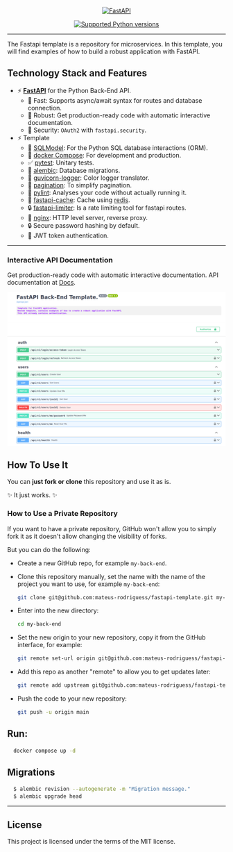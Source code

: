 <p align="center">
  <a href="https://fastapi.tiangolo.com"><img src="https://fastapi.tiangolo.com/img/logo-margin/logo-teal.png" alt="FastAPI"></a>
</p>

<p align="center">
  <a href="https://pypi.org/project/fastapi" target="_blank">
      <img src="https://img.shields.io/pypi/pyversions/fastapi.svg?color=%2334D058" alt="Supported Python versions">
  </a>
</p>

<hr>
The Fastapi template is a repository for microservices. In this template, you will find examples of how to build a robust application with FastAPI.

## Technology Stack and Features

- ⚡ [**FastAPI**](https://fastapi.tiangolo.com) for the Python Back-End API.
  - 🚀 Fast: Supports async/await syntax for routes and database connection.
  - 💪 Robust: Get production-ready code with automatic interactive documentation.
  - 🔐 Security: `OAuth2` with `fastapi.security`.
- ⚡ Template
  - 🧰 [SQLModel](https://sqlmodel.tiangolo.com): For the Python SQL database interactions (ORM).
  - 🐋 [docker Compose](https://www.docker.com): For development and production.
  - ✅ [pytest](https://docs.pytest.org/en/8.0.x/): Unitary tests.
  - 🧰 [alembic](https://alembic.sqlalchemy.org/en/latest/): Database migrations.
  - 📑 [guvicorn-logger](https://docs.gunicorn.org/en/stable/settings.html): Color logger translator.
  - 📑 [pagination](https://uriyyo-fastapi-pagination.netlify.app/): To simplify pagination.
  - 👀 [pylint](https://pylint.org/): Analyses your code without actually running it.
  - 🚀 [fastapi-cache](https://github.com/long2ice/fastapi-cache): Cache using [redis](https://redis.io/).
  - 🔒 [fastapi-limiter](https://github.com/long2ice/fastapi-limiter): Is a rate limiting tool for fastapi routes.
  - 🚀 [nginx](https://nginx.org/en/): HTTP level server, reverse proxy.
  - 🔒 Secure password hashing by default.
  - 🔑 JWT token authentication.
<hr>

### Interactive API Documentation

  Get production-ready code with automatic interactive documentation.
  API documentation at [Docs](http://0.0.0.0:8000/docs).

  [![API docs](img/docs.png)](https://github.com/mateus-rodriguess/fastapi-template)

## How To Use It

You can **just fork or clone** this repository and use it as is.

✨ It just works. ✨

### How to Use a Private Repository

If you want to have a private repository, GitHub won't allow you to simply fork it as it doesn't allow changing the visibility of forks.

But you can do the following:

- Create a new GitHub repo, for example `my-back-end`.
- Clone this repository manually, set the name with the name of the project you want to use, for example `my-back-end`:

  ```bash
  git clone git@github.com:mateus-rodriguess/fastapi-template.git my-back-end
  ```
- Enter into the new directory:

  ```bash
  cd my-back-end
  ```
- Set the new origin to your new repository, copy it from the GitHub interface, for example:

  ```bash
  git remote set-url origin git@github.com:mateus-rodriguess/fastapi-template.git
  ```
- Add this repo as another "remote" to allow you to get updates later:

  ```bash
  git remote add upstream git@github.com:mateus-rodriguess/fastapi-template.git
  ```
- Push the code to your new repository:

  ```bash
  git push -u origin main
  ```

## Run:
  ```bash
    docker compose up -d
  ```

## Migrations

  ```bash
    $ alembic revision --autogenerate -m "Migration message."
    $ alembic upgrade head

  ```

<hr>

## License

This project is licensed under the terms of the MIT license.
